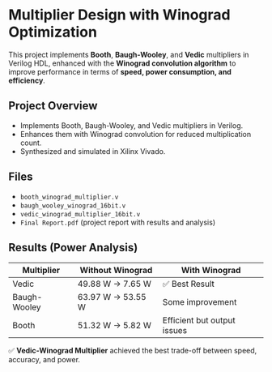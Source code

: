 # Multiplier Design with Winograd Optimization

This project implements **Booth**, **Baugh-Wooley**, and **Vedic** multipliers in Verilog HDL, enhanced with the **Winograd convolution algorithm** to improve performance in terms of **speed, power consumption, and efficiency**.

## Project Overview
- Implements Booth, Baugh-Wooley, and Vedic multipliers in Verilog.
- Enhances them with Winograd convolution for reduced multiplication count.
- Synthesized and simulated in Xilinx Vivado.

## Files
- `booth_winograd_multiplier.v`
- `baugh_wooley_winograd_16bit.v`
- `vedic_winograd_multiplier_16bit.v`
- `Final Report.pdf` (project report with results and analysis)

## Results (Power Analysis)
| Multiplier | Without Winograd | With Winograd |
|------------|------------------|----------------|
| Vedic      | 49.88 W → 7.65 W | ✅ Best Result |
| Baugh-Wooley | 63.97 W → 53.55 W | Some improvement |
| Booth      | 51.32 W → 5.82 W | Efficient but output issues |

✅ **Vedic-Winograd Multiplier** achieved the best trade-off between speed, accuracy, and power.

